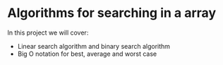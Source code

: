 # Algorithms for searching in a array

In this project we will cover:

+ Linear search algorithm and binary search algorithm
+ Big O notation for best, average and worst case
